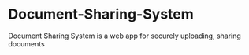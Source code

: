 # Document-Sharing-System
Document Sharing System is a web app for securely uploading, sharing documents
